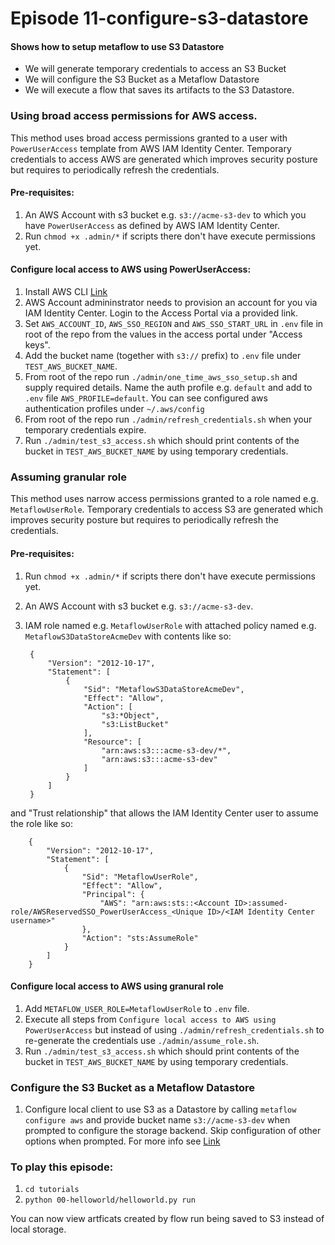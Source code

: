 # Episode 11-configure-s3-datastore

#### Shows how to setup metaflow to use S3 Datastore

- We will generate temporary credentials to access an S3 Bucket
- We will configure the S3 Bucket as a Metaflow Datastore
- We will execute a flow that saves its artifacts to the S3 Datastore.

### Using broad access permissions for AWS access.

This method uses broad access permissions granted to a user with `PowerUserAccess` template from AWS IAM Identity Center. Temporary credentials to access AWS are generated which improves security posture but requires to periodically refresh the credentials.

#### Pre-requisites:

1. An AWS Account with s3 bucket e.g. `s3://acme-s3-dev` to which you have `PowerUserAccess` as defined by AWS IAM Identity Center.
1. Run `chmod +x .admin/*` if scripts there don't have execute permissions yet.

#### Configure local access to AWS using PowerUserAccess:
1. Install AWS CLI [Link](https://docs.aws.amazon.com/cli/latest/userguide/getting-started-install.html)
1. AWS Account admininstrator needs to provision an account for you via IAM Identity Center. Login to the Access Portal via a provided link.
1. Set `AWS_ACCOUNT_ID`, `AWS_SSO_REGION` and `AWS_SSO_START_URL` in `.env` file in root of the repo from the values in the access portal under "Access keys".
1. Add the bucket name (together with `s3://` prefix) to `.env` file under `TEST_AWS_BUCKET_NAME`. 
1. From root of the repo run `./admin/one_time_aws_sso_setup.sh` and supply required details. Name the auth profile e.g. `default` and add to `.env` file `AWS_PROFILE=default`. You can see configured aws authentication profiles under `~/.aws/config`
1. From root of the repo run `./admin/refresh_credentials.sh` when your temporary credentials expire.
1. Run `./admin/test_s3_access.sh` which should print contents of the bucket in `TEST_AWS_BUCKET_NAME` by using temporary credentials.

### Assuming granular role

This method uses narrow access permissions granted to a role named e.g. `MetaflowUserRole`. Temporary credentials to access S3 are generated which improves security posture but requires to periodically refresh the credentials.

#### Pre-requisites:

1. Run `chmod +x .admin/*` if scripts there don't have execute permissions yet.
1. An AWS Account with s3 bucket e.g. `s3://acme-s3-dev`.
1. IAM role named e.g. `MetaflowUserRole` with attached policy named e.g. `MetaflowS3DataStoreAcmeDev` with contents like so:

        {
            "Version": "2012-10-17",
            "Statement": [
                {
                    "Sid": "MetaflowS3DataStoreAcmeDev",
                    "Effect": "Allow",
                    "Action": [
                        "s3:*Object",
                        "s3:ListBucket"
                    ],
                    "Resource": [
                        "arn:aws:s3:::acme-s3-dev/*",
                        "arn:aws:s3:::acme-s3-dev"
                    ]
                }
            ]
        }

and "Trust relationship" that allows the IAM Identity Center user to assume the role like so:

        {
            "Version": "2012-10-17",
            "Statement": [
                {
                    "Sid": "MetaflowUserRole",
                    "Effect": "Allow",
                    "Principal": {
                        "AWS": "arn:aws:sts::<Account ID>:assumed-role/AWSReservedSSO_PowerUserAccess_<Unique ID>/<IAM Identity Center username>"
                    },
                    "Action": "sts:AssumeRole"
                }
            ]
        }

#### Configure local access to AWS using granural role

1. Add `METAFLOW_USER_ROLE=MetaflowUserRole` to `.env` file.
1. Execute all steps from `Configure local access to AWS using PowerUserAccess` but instead of using `./admin/refresh_credentials.sh` to re-generate the credentials use `./admin/assume_role.sh`.
1. Run `./admin/test_s3_access.sh` which should print contents of the bucket in `TEST_AWS_BUCKET_NAME` by using temporary credentials.

### Configure the S3 Bucket as a Metaflow Datastore
1. Configure local client to use S3 as a Datastore by calling `metaflow configure aws` and provide bucket name `s3://acme-s3-dev` when prompted to configure the storage backend. Skip configuration of other options when prompted. For more info see [Link](https://docs.outerbounds.com/engineering/operations/configure-metaflow/)

### To play this episode:
1. ```cd tutorials```
1. ```python 00-helloworld/helloworld.py run```

You can now view artficats created by flow run being saved to S3 instead of local storage.